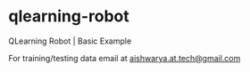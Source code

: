 # qlearning-robot
QLearning Robot | Basic Example

For training/testing data email at aishwarya.at.tech@gmail.com
